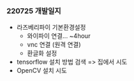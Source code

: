 ### 220725 개발일지

- 라즈베리파이 기본환경설정
  - 와이파이 연결... ~4hour
  - vnc 연결 (원격 연결)
  - 환글화 설정
- tensorflow 설치 방법 검색 => 집에서 시도
- OpenCV 설치 시도
